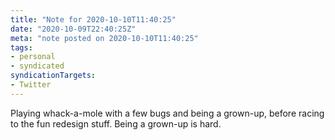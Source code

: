 ```yaml
---
title: "Note for 2020-10-10T11:40:25"
date: "2020-10-09T22:40:25Z"
meta: "note posted on 2020-10-10T11:40:25"
tags:
- personal
- syndicated
syndicationTargets:
- Twitter
---
```

Playing whack-a-mole with a few bugs and being a grown-up, before racing to the fun redesign stuff. Being a grown-up is hard.
